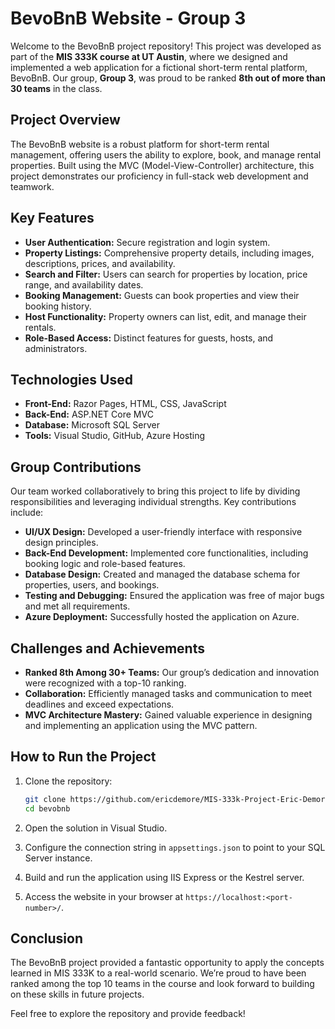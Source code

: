 
# BevoBnB Website - Group 3  

Welcome to the BevoBnB project repository! This project was developed as part of the **MIS 333K course at UT Austin**, where we designed and implemented a web application for a fictional short-term rental platform, BevoBnB. Our group, **Group 3**, was proud to be ranked **8th out of more than 30 teams** in the class.  

## Project Overview  

The BevoBnB website is a robust platform for short-term rental management, offering users the ability to explore, book, and manage rental properties. Built using the MVC (Model-View-Controller) architecture, this project demonstrates our proficiency in full-stack web development and teamwork.  

## Key Features  

- **User Authentication:** Secure registration and login system.  
- **Property Listings:** Comprehensive property details, including images, descriptions, prices, and availability.  
- **Search and Filter:** Users can search for properties by location, price range, and availability dates.  
- **Booking Management:** Guests can book properties and view their booking history.  
- **Host Functionality:** Property owners can list, edit, and manage their rentals.  
- **Role-Based Access:** Distinct features for guests, hosts, and administrators.  

## Technologies Used  

- **Front-End:** Razor Pages, HTML, CSS, JavaScript  
- **Back-End:** ASP.NET Core MVC  
- **Database:** Microsoft SQL Server  
- **Tools:** Visual Studio, GitHub, Azure Hosting  

## Group Contributions  

Our team worked collaboratively to bring this project to life by dividing responsibilities and leveraging individual strengths. Key contributions include:  

- **UI/UX Design:** Developed a user-friendly interface with responsive design principles.  
- **Back-End Development:** Implemented core functionalities, including booking logic and role-based features.  
- **Database Design:** Created and managed the database schema for properties, users, and bookings.  
- **Testing and Debugging:** Ensured the application was free of major bugs and met all requirements.  
- **Azure Deployment:** Successfully hosted the application on Azure.  

## Challenges and Achievements  

- **Ranked 8th Among 30+ Teams:** Our group’s dedication and innovation were recognized with a top-10 ranking.  
- **Collaboration:** Efficiently managed tasks and communication to meet deadlines and exceed expectations.  
- **MVC Architecture Mastery:** Gained valuable experience in designing and implementing an application using the MVC pattern.  

## How to Run the Project  

1. Clone the repository:  
   ```bash  
   git clone https://github.com/ericdemore/MIS-333k-Project-Eric-Demore 
   cd bevobnb  
   ```  

2. Open the solution in Visual Studio.  

3. Configure the connection string in `appsettings.json` to point to your SQL Server instance.  

4. Build and run the application using IIS Express or the Kestrel server.  

5. Access the website in your browser at `https://localhost:<port-number>/`.  

## Conclusion  

The BevoBnB project provided a fantastic opportunity to apply the concepts learned in MIS 333K to a real-world scenario. We’re proud to have been ranked among the top 10 teams in the course and look forward to building on these skills in future projects.  

Feel free to explore the repository and provide feedback!  
